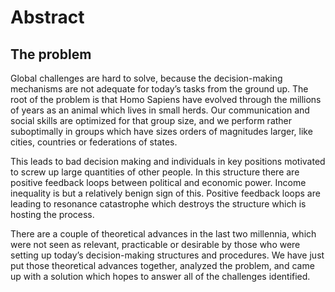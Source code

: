 # Abstract

## The problem

Global challenges are hard to solve, because the decision-making mechanisms are not adequate for today’s tasks from the ground up. The root of the problem is that Homo Sapiens have evolved through the millions of years as an animal which lives in small herds. Our communication and social skills are optimized for that group size, and we perform rather suboptimally in groups which have sizes orders of magnitudes larger, like cities, countries or federations of states.

This leads to bad decision making and individuals in key positions motivated to screw up large quantities of other people. In this structure there are positive feedback loops between political and economic power. Income inequality is but a relatively benign sign of this. Positive feedback loops are leading to resonance catastrophe which destroys the structure which is hosting the process.

There are a couple of theoretical advances in the last two millennia, which were not seen as relevant, practicable or desirable by those who were setting up today’s decision-making structures and procedures. We have just put those theoretical advances together, analyzed the problem, and came up with a solution which hopes to answer all of the challenges identified.

